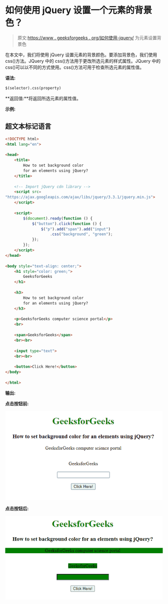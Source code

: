 # 如何使用 jQuery 设置一个元素的背景色？

> 原文:[https://www . geeksforgeeks . org/如何使用-jquery/](https://www.geeksforgeeks.org/how-to-set-background-color-for-an-elements-using-jquery/) 为元素设置背景色

在本文中，我们将使用 jQuery 设置元素的背景颜色。要添加背景色，我们使用 css()方法。JQuery 中的 css()方法用于更改所选元素的样式属性。JQuery 中的 css()可以以不同的方式使用。css()方法可用于检查所选元素的属性值。

**语法:**

```html
$(selector).css(property)
```

**返回值:**将返回所选元素的属性值。

**示例:**

## 超文本标记语言

```html
<!DOCTYPE html>
<html lang="en">

<head>
    <title>
        How to set background color
        for an elements using jQuery?
    </title>

    <!-- Import jQuery cdn library -->
    <script src=
"https://ajax.googleapis.com/ajax/libs/jquery/3.3.1/jquery.min.js">
    </script>

    <script>
        $(document).ready(function () {
            $("button").click(function () {
                $("p").add("span").add("input")
                    .css("background", "green");
            });
        });
    </script>
</head>

<body style="text-align: center;">
    <h1 style="color: green;">
        GeeksforGeeks
    </h1>

    <h3>
        How to set background color
        for an elements using jQuery?
    </h3>

    <p>GeeksforGeeks computer science portal</p>
    <br>

    <span>GeeksforGeeks</span>
    <br><br>

    <input type="text">
    <br><br>

    <button>Click Here!</button>
</body>

</html>
```

**输出:**

**点击按钮前:**

![](img/c55b29773faa16b83f53b0e91d2995c1.png)

**点击按钮后:**

![](img/84b4286cc3e7ac0df801199c8aa383fc.png)
